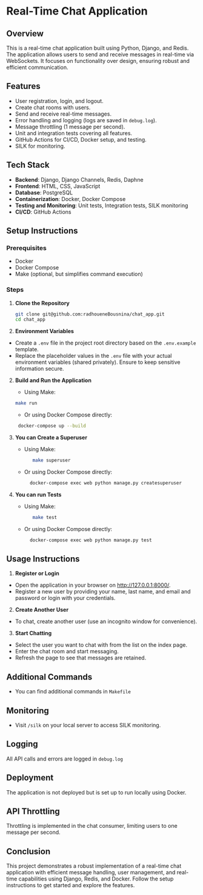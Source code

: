 # Real-Time Chat Application

## Overview
This is a real-time chat application built using Python, Django, and Redis. The application allows users to send and receive messages in real-time via WebSockets. It focuses on functionality over design, ensuring robust and efficient communication.

## Features
- User registration, login, and logout.
- Create chat rooms with users.
- Send and receive real-time messages.
- Error handling and logging (logs are saved in `debug.log`).
- Message throttling (1 message per second).
- Unit and integration tests covering all features.
- GitHub Actions for CI/CD, Docker setup, and testing.
- SILK for monitoring.

## Tech Stack
- **Backend**: Django, Django Channels, Redis, Daphne
- **Frontend**: HTML, CSS, JavaScript
- **Database**: PostgreSQL
- **Containerization**: Docker, Docker Compose
- **Testing and Monitoring**: Unit tests, Integration tests, SILK monitoring
- **CI/CD**: GitHub Actions

## Setup Instructions
### Prerequisites
- Docker
- Docker Compose
- Make (optional, but simplifies command execution)

### Steps
1. **Clone the Repository**
   ```sh
   git clone git@github.com:radhoueneBousnina/chat_app.git
   cd chat_app
   ```
   
2. **Environment Variables**
- Create a ```.env``` file in the project root directory based on the ```.env.example``` template.
- Replace the placeholder values in the ```.env``` file with your actual environment variables (shared privately). Ensure to keep sensitive information secure.

2. **Build and Run the Application**

    - Using Make:
   ```sh
   make run
   ```
   - Or using Docker Compose directly:
   ```sh
    docker-compose up --build
   ```
3. **You can Create a Superuser**
   - Using Make:
      ```sh
         make superuser
      ```
   - Or using Docker Compose directly:
      ```sh
        docker-compose exec web python manage.py createsuperuser
      ```
4. **You can run Tests**
    - Using Make:
      ```sh
         make test
      ```
   - Or using Docker Compose directly:
      ```sh
        docker-compose exec web python manage.py test 
       ```

## Usage Instructions
1.  **Register or Login**
   - Open the application in your browser on http://127.0.0.1:8000/.
   - Register a new user by providing your name, last name, and email and password or login with your credentials.

2. **Create Another User**
- To chat, create another user (use an incognito window for convenience).


3. **Start Chatting** 
- Select the user you want to chat with from the list on the index page.
- Enter the chat room and start messaging.
- Refresh the page to see that messages are retained.


## Additional Commands

- You can find additional commands in ```Makefile```

## Monitoring

- Visit ```/silk``` on your local server to access SILK monitoring.

## Logging

All API calls and errors are logged in ```debug.log```

## Deployment

The application is not deployed but is set up to run locally using Docker.

## API Throttling

Throttling is implemented in the chat consumer, limiting users to one message per second.

## Conclusion 

This project demonstrates a robust implementation of a real-time chat application
with efficient message handling, user management, and real-time capabilities using Django, Redis, and Docker. 
Follow the setup instructions to get started and explore the features.